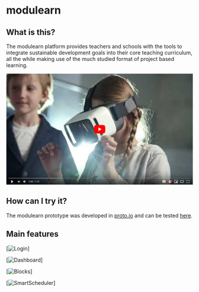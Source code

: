 # modulearn

## What is this?
The modulearn platform provides teachers and schools with the tools to integrate sustainable development goals into their core teaching curriculum, all the while making use of the much studied format of project based learning. 

[<img src="https://github.com/dkrentzel/modulearn/blob/master/readmedata/modulearn_yt_thumbnail.png" alt="YouTube" height="300">](https://www.youtube.com/watch?v=qE6voj3vZN8&feature=youtu.be)

## How can I try it? 
The modulearn prototype was developed in [proto.io](https://proto.io/) and can be tested [here](https://pr.to/EY7EXD/). 

## Main features


[<img src="https://github.com/dkrentzel/modulearn/blob/master/readmedata/modullearn_login.png
" alt="Login" height="300">]

[<img src="https://github.com/dkrentzel/modulearn/blob/master/readmedata/modullearn_dashboard.png
" alt="Dashboard" height="300">]

[<img src="https://github.com/dkrentzel/modulearn/blob/master/readmedata/modullearn_blocks.png
" alt="Blocks" height="300">]

[<img src="https://github.com/dkrentzel/modulearn/blob/master/readmedata/modullearn_smart_scheduler.png
" alt="SmartScheduler" height="300">]
